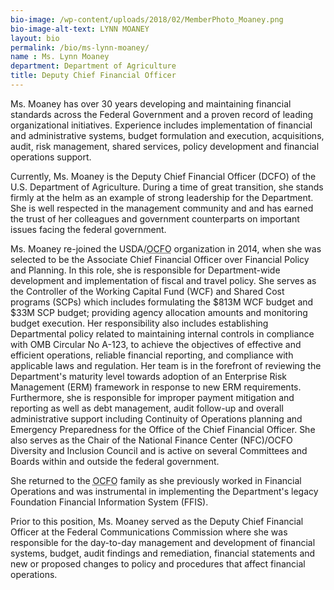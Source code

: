 ```yaml
---
bio-image: /wp-content/uploads/2018/02/MemberPhoto_Moaney.png
bio-image-alt-text: LYNN MOANEY
layout: bio
permalink: /bio/ms-lynn-moaney/
name : Ms. Lynn Moaney
department: Department of Agriculture
title: Deputy Chief Financial Officer
---
```

   Ms. Moaney has over 30 years developing and maintaining financial standards across the Federal Government and a proven record of leading organizational initiatives. Experience includes implementation of financial and administrative systems, budget formulation and execution, acquisitions, audit, risk management, shared services, policy development and financial operations support.
             
   Currently, Ms. Moaney is the Deputy Chief Financial Officer (DCFO) of the U.S. Department of Agriculture. During a time of great transition, she stands firmly at the helm as an example of strong leadership for the Department. She is well respected in the management community and and has earned the trust of her colleagues and government counterparts on important issues facing the federal government.
             
   Ms. Moaney re-joined the USDA/<abbr title="Office of the Chief Financial Office">OCFO</abbr> organization in 2014, when she was selected to be the Associate Chief Financial Officer over Financial Policy and Planning. In this role, she is responsible for Department-wide development and implementation of fiscal and travel policy. She serves as the Controller of the Working Capital Fund (WCF) and Shared Cost programs (SCPs) which includes formulating the $813M WCF budget and $33M SCP budget; providing agency allocation amounts and monitoring budget execution. Her responsibility also includes establishing Departmental policy related to maintaining internal controls in compliance with OMB Circular No A-123, to achieve the objectives of effective and efficient operations, reliable financial reporting, and compliance with applicable laws and regulation. Her team is in the forefront of reviewing the Department's maturity level towards adoption of an Enterprise Risk Management (ERM) framework in response to new ERM requirements. Furthermore, she is responsible for improper payment mitigation and reporting as well as debt management, audit follow-up and overall administrative support including Continuity of Operations planning and Emergency Preparedness for the Office of the Chief Financial Officer. She also serves as the Chair of the National Finance Center (NFC)/OCFO Diversity and Inclusion Council and is active on several Committees and Boards within and outside the federal government.
             
   She returned to the <abbr title="Office of the Chief Financial Office">OCFO</abbr> family as she previously worked in Financial Operations and was instrumental in implementing the Department's legacy Foundation Financial Information System (FFIS).
             
   Prior to this position, Ms. Moaney served as the Deputy Chief Financial Officer at the Federal Communications Commission where she was responsible for the day-to-day management and development of financial systems, budget, audit findings and remediation, financial statements and new or proposed changes to policy and procedures that affect financial operations.

